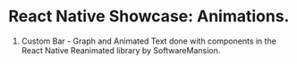 # React Native Showcase: Animations.

1. Custom Bar - Graph and Animated Text done with components in the React Native Reanimated library by SoftwareMansion.
